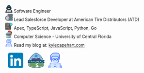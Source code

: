 
<div style="display: flex; flex-direction: column;">
    <div><img src="hacker.png" width="25px"/>  Software Engineer</div>
    <div><img src="wheel.png" width="25px"/>  Lead Salesforce Developer at American Tire Distributors (ATD)</div>
    <div><img src="code.png" width="25px"/>  Apex, TypeScript, JavaScript, Python, Go</div>
    <div><img src="knight.png" width="25px"/>  Computer Science - University of Central Florida</div>
    <div><img src="website_logo.png" width="25px"/>  Read my blog at: <a href="https://kylecapehart.com/posts" target="_blank">kylecapehart.com</a></div>
</div>
<br/>
<div style="display: flex; flex-direction: row;">
    <a style="padding-left: 10px;" href="https://www.linkedin.com/in/kyle-capehart/" alt="Trailhead Profile" target="_blank">
        <img src="linkedin.png" width="50px" style="border: none;"/>
    </a>
    <a style="padding-left: 15px;" href="https://www.salesforce.com/trailblazer/kcapehart" alt="LinkedIn Profile" target="_blank">
        <img src="trailhead.png" width="55px" style="border: none;"/>
    </a>
    <a style="padding-left: 10px;" href="https://kylecapehart.com" alt="Personal Website and Blog" target="_blank">
        <img src="website_logo.png" width="50px" style="border: none;"/>
    </a>
</div>